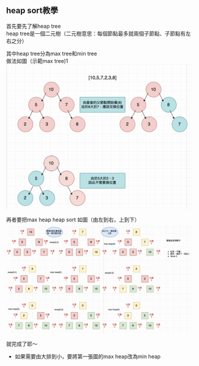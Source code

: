 ## heap sort教學
首先要先了解heap tree  
heap tree是一個二元樹（二元樹意思：每個節點最多就兩個子節點、子節點有左右之分） 

其中heap tree分為max tree和min tree  
做法如圖（示範max tree)1  
![image](https://github.com/hsuanwen0114/sharon8811437/blob/master/heapsort/heapsort%E6%B5%81%E7%A8%8B%E5%9C%96.png)

再者要把max heap heap sort 如圖（由左到右，上到下）
![image](https://github.com/hsuanwen0114/sharon8811437/blob/master/heapsort/heapsort%E6%B5%81%E7%A8%8B%E5%9C%962.png)


就完成了耶～
* 如果需要由大排到小，要將第一張圖的max heap改為min heap
